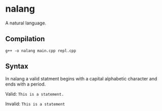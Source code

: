 # nalang
A natural language.


## Compilation

`g++ -o nalang main.cpp repl.cpp`


## Syntax

In nalang a valid statment begins with a capital alphabetic character and ends with a period.

Valid: `This is a statement.`

Invalid: `This is a statement`